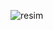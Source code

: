 ![resim](https://user-images.githubusercontent.com/63648396/147870656-85fdb7be-39c1-4331-bc37-ffff7d58093a.png)
